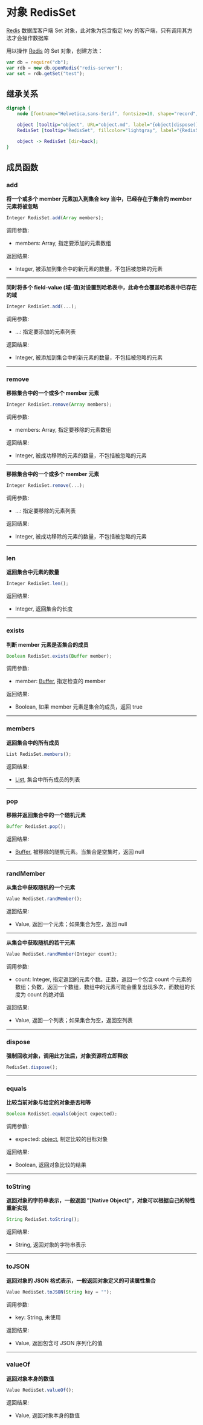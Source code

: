 # 对象 RedisSet
[Redis](Redis.md) 数据库客户端 Set 对象，此对象为包含指定 key 的客户端，只有调用其方法才会操作数据库

用以操作 [Redis](Redis.md) 的 Set 对象，创建方法：

```JavaScript
var db = require("db");
var rdb = new db.openRedis("redis-server");
var set = rdb.getSet("test");
```

## 继承关系
```dot
digraph {
    node [fontname="Helvetica,sans-Serif", fontsize=10, shape="record", style="filled", fillcolor="white"];

    object [tooltip="object", URL="object.md", label="{object|dispose()\lequals()\ltoString()\ltoJSON()\lvalueOf()\l}"];
    RedisSet [tooltip="RedisSet", fillcolor="lightgray", label="{RedisSet|add()\lremove()\llen()\lexists()\lmembers()\lpop()\lrandMember()\l}"];

    object -> RedisSet [dir=back];
}
```

## 成员函数
        
### add
**将一个或多个 member 元素加入到集合 key 当中，已经存在于集合的 member 元素将被忽略**

```JavaScript
Integer RedisSet.add(Array members);
```

调用参数:
* members: Array, 指定要添加的元素数组

返回结果:
* Integer, 被添加到集合中的新元素的数量，不包括被忽略的元素

--------------------------
**同时将多个 field-value (域-值)对设置到哈希表中，此命令会覆盖哈希表中已存在的域**

```JavaScript
Integer RedisSet.add(...);
```

调用参数:
* ...: 指定要添加的元素列表

返回结果:
* Integer, 被添加到集合中的新元素的数量，不包括被忽略的元素

--------------------------
### remove
**移除集合中的一个或多个 member 元素**

```JavaScript
Integer RedisSet.remove(Array members);
```

调用参数:
* members: Array, 指定要移除的元素数组

返回结果:
* Integer, 被成功移除的元素的数量，不包括被忽略的元素

--------------------------
**移除集合中的一个或多个 member 元素**

```JavaScript
Integer RedisSet.remove(...);
```

调用参数:
* ...: 指定要移除的元素列表

返回结果:
* Integer, 被成功移除的元素的数量，不包括被忽略的元素

--------------------------
### len
**返回集合中元素的数量**

```JavaScript
Integer RedisSet.len();
```

返回结果:
* Integer, 返回集合的长度

--------------------------
### exists
**判断 member 元素是否集合的成员**

```JavaScript
Boolean RedisSet.exists(Buffer member);
```

调用参数:
* member: [Buffer](Buffer.md), 指定检查的 member

返回结果:
* Boolean, 如果 member 元素是集合的成员，返回 true

--------------------------
### members
**返回集合中的所有成员**

```JavaScript
List RedisSet.members();
```

返回结果:
* [List](List.md), 集合中所有成员的列表

--------------------------
### pop
**移除并返回集合中的一个随机元素**

```JavaScript
Buffer RedisSet.pop();
```

返回结果:
* [Buffer](Buffer.md), 被移除的随机元素。当集合是空集时，返回 null

--------------------------
### randMember
**从集合中获取随机的一个元素**

```JavaScript
Value RedisSet.randMember();
```

返回结果:
* Value, 返回一个元素；如果集合为空，返回 null

--------------------------
**从集合中获取随机的若干元素**

```JavaScript
Value RedisSet.randMember(Integer count);
```

调用参数:
* count: Integer, 指定返回的元素个数。正数，返回一个包含 count 个元素的数组；负数，返回一个数组，数组中的元素可能会重复出现多次，而数组的长度为 count 的绝对值

返回结果:
* Value, 返回一个列表；如果集合为空，返回空列表

--------------------------
### dispose
**强制回收对象，调用此方法后，对象资源将立即释放**

```JavaScript
RedisSet.dispose();
```

--------------------------
### equals
**比较当前对象与给定的对象是否相等**

```JavaScript
Boolean RedisSet.equals(object expected);
```

调用参数:
* expected: [object](object.md), 制定比较的目标对象

返回结果:
* Boolean, 返回对象比较的结果

--------------------------
### toString
**返回对象的字符串表示，一般返回 "[Native Object]"，对象可以根据自己的特性重新实现**

```JavaScript
String RedisSet.toString();
```

返回结果:
* String, 返回对象的字符串表示

--------------------------
### toJSON
**返回对象的 JSON 格式表示，一般返回对象定义的可读属性集合**

```JavaScript
Value RedisSet.toJSON(String key = "");
```

调用参数:
* key: String, 未使用

返回结果:
* Value, 返回包含可 JSON 序列化的值

--------------------------
### valueOf
**返回对象本身的数值**

```JavaScript
Value RedisSet.valueOf();
```

返回结果:
* Value, 返回对象本身的数值

